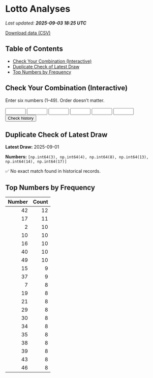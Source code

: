 # Lotto Analyses

_Last updated: **2025-09-03 18:25 UTC**_

[Download data (CSV)](./assets/sgtoto.csv)

## Table of Contents
- [Check Your Combination (Interactive)](#check-your-combination-(interactive))
- [Duplicate Check of Latest Draw](#duplicate-check-of-latest-draw)
- [Top Numbers by Frequency](#top-numbers-by-frequency)


## Check Your Combination (Interactive)

Enter six numbers (1–49). Order doesn’t matter.

<div id="combo-lookup" style="margin: 1rem 0;">
  <input id="n1" type="number" min="1" max="49" style="width:4rem;"> 
  <input id="n2" type="number" min="1" max="49" style="width:4rem;">
  <input id="n3" type="number" min="1" max="49" style="width:4rem;">
  <input id="n4" type="number" min="1" max="49" style="width:4rem;">
  <input id="n5" type="number" min="1" max="49" style="width:4rem;">
  <input id="n6" type="number" min="1" max="49" style="width:4rem;">
  <button id="lookup-btn">Check history</button>
  <div id="lookup-result" style="margin-top:0.5rem;font-weight:600;"></div>
</div>

<script src="./assets/lookup.js"></script>

## Duplicate Check of Latest Draw

**Latest Draw:** 2025-09-01

**Numbers:** `[np.int64(3), np.int64(4), np.int64(8), np.int64(13), np.int64(14), np.int64(17)]`

✅ No exact match found in historical records.

## Top Numbers by Frequency

| Number | Count |
|---:|---:|
| 42 | 12 |
| 17 | 11 |
| 2 | 10 |
| 10 | 10 |
| 16 | 10 |
| 40 | 10 |
| 49 | 10 |
| 15 | 9 |
| 37 | 9 |
| 7 | 8 |
| 19 | 8 |
| 21 | 8 |
| 29 | 8 |
| 30 | 8 |
| 34 | 8 |
| 35 | 8 |
| 38 | 8 |
| 39 | 8 |
| 43 | 8 |
| 46 | 8 |
